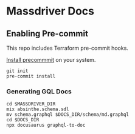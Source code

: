# Massdriver Docs

## Enabling Pre-commit

This repo includes Terraform pre-commit hooks.

[Install precommmit](https://pre-commit.com/index.html#installation) on your system.

```shell
git init
pre-commit install
```
### Generating GQL Docs

```shell
cd $MASSDRIVER_DIR
mix absinthe.schema.sdl
mv schema.graphql $DOCS_DIR/schema/md.graphql
cd $DOCS_DIR
npx docusaurus graphql-to-doc
```
